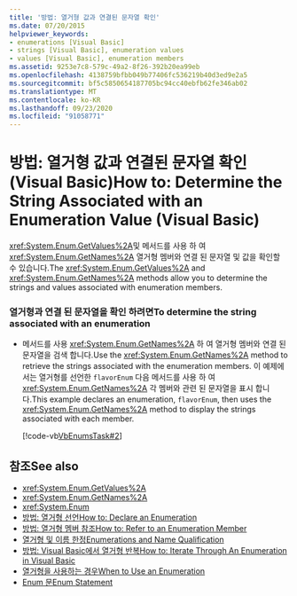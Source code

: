 ```yaml
---
title: '방법: 열거형 값과 연결된 문자열 확인'
ms.date: 07/20/2015
helpviewer_keywords:
- enumerations [Visual Basic]
- strings [Visual Basic], enumeration values
- values [Visual Basic], enumeration members
ms.assetid: 9253e7c8-579c-49a2-8f26-392b20ea99eb
ms.openlocfilehash: 4138759bfbb049b77406fc536219b40d3ed9e2a5
ms.sourcegitcommit: bf5c5850654187705bc94cc40ebfb62fe346ab02
ms.translationtype: MT
ms.contentlocale: ko-KR
ms.lasthandoff: 09/23/2020
ms.locfileid: "91058771"
---
```

# <a name="how-to-determine-the-string-associated-with-an-enumeration-value-visual-basic"></a><span data-ttu-id="209e5-102">방법: 열거형 값과 연결된 문자열 확인(Visual Basic)</span><span class="sxs-lookup"><span data-stu-id="209e5-102">How to: Determine the String Associated with an Enumeration Value (Visual Basic)</span></span>

<span data-ttu-id="209e5-103"><xref:System.Enum.GetValues%2A>및 메서드를 사용 하 여 <xref:System.Enum.GetNames%2A> 열거형 멤버와 연결 된 문자열 및 값을 확인할 수 있습니다.</span><span class="sxs-lookup"><span data-stu-id="209e5-103">The <xref:System.Enum.GetValues%2A> and <xref:System.Enum.GetNames%2A> methods allow you to determine the strings and values associated with enumeration members.</span></span>  
  
### <a name="to-determine-the-string-associated-with-an-enumeration"></a><span data-ttu-id="209e5-104">열거형과 연결 된 문자열을 확인 하려면</span><span class="sxs-lookup"><span data-stu-id="209e5-104">To determine the string associated with an enumeration</span></span>  
  
- <span data-ttu-id="209e5-105">메서드를 사용 <xref:System.Enum.GetNames%2A> 하 여 열거형 멤버와 연결 된 문자열을 검색 합니다.</span><span class="sxs-lookup"><span data-stu-id="209e5-105">Use the <xref:System.Enum.GetNames%2A> method to retrieve the strings associated with the enumeration members.</span></span> <span data-ttu-id="209e5-106">이 예제에서는 열거형를 선언한 `flavorEnum` 다음 메서드를 사용 하 여 <xref:System.Enum.GetNames%2A> 각 멤버와 관련 된 문자열을 표시 합니다.</span><span class="sxs-lookup"><span data-stu-id="209e5-106">This example declares an enumeration, `flavorEnum`, then uses the <xref:System.Enum.GetNames%2A> method to display the strings associated with each member.</span></span>  
  
     [!code-vb[VbEnumsTask#2](~/samples/snippets/visualbasic/VS_Snippets_VBCSharp/VbEnumsTask/VB/Class2.vb#2)]  
  
## <a name="see-also"></a><span data-ttu-id="209e5-107">참조</span><span class="sxs-lookup"><span data-stu-id="209e5-107">See also</span></span>

- <xref:System.Enum.GetValues%2A>
- <xref:System.Enum.GetNames%2A>
- <xref:System.Enum>
- [<span data-ttu-id="209e5-108">방법: 열거형 선언</span><span class="sxs-lookup"><span data-stu-id="209e5-108">How to: Declare an Enumeration</span></span>](how-to-declare-enumerations.md)
- [<span data-ttu-id="209e5-109">방법: 열거형 멤버 참조</span><span class="sxs-lookup"><span data-stu-id="209e5-109">How to: Refer to an Enumeration Member</span></span>](how-to-refer-to-an-enumeration-member.md)
- [<span data-ttu-id="209e5-110">열거형 및 이름 한정</span><span class="sxs-lookup"><span data-stu-id="209e5-110">Enumerations and Name Qualification</span></span>](enumerations-and-name-qualification.md)
- [<span data-ttu-id="209e5-111">방법: Visual Basic에서 열거형 반복</span><span class="sxs-lookup"><span data-stu-id="209e5-111">How to: Iterate Through An Enumeration in Visual Basic</span></span>](how-to-iterate-through-an-enumeration.md)
- [<span data-ttu-id="209e5-112">열거형을 사용하는 경우</span><span class="sxs-lookup"><span data-stu-id="209e5-112">When to Use an Enumeration</span></span>](when-to-use-an-enumeration.md)
- [<span data-ttu-id="209e5-113">Enum 문</span><span class="sxs-lookup"><span data-stu-id="209e5-113">Enum Statement</span></span>](../../../language-reference/statements/enum-statement.md)
